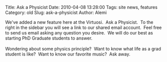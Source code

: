 Title: Ask a Physicist
Date: 2010-04-08 13:28:00
Tags: site news, features
Category: old
Slug: ask-a-physicist
Author: Alemi

We've added a new feature here at the Virtuosi. &nbsp;Ask a Physicist. &nbsp;To the right in the sidebar you will see a link to our shared email account. &nbsp;Feel free to send us email asking any question you desire. &nbsp;We will do our best as starting PhD Graduate students to answer. <br /><br />Wondering about some physics principle? &nbsp;Want to know what life as a grad student is like? &nbsp;Want to know our favorite music? &nbsp;Ask away.
